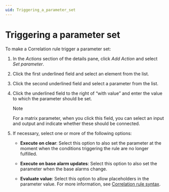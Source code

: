 ```yaml
---
uid: Triggering_a_parameter_set
---
```


# Triggering a parameter set

To make a Correlation rule trigger a parameter set:

1. In the *Actions* section of the details pane, click *Add Action* and select *Set parameter*.

2. Click the first underlined field and select an element from the list.

3. Click the second underlined field and select a parameter from the list.

4. Click the underlined field to the right of “with value” and enter the value to which the parameter should be set.

    > [!NOTE]
    > For a matrix parameter, when you click this field, you can select an input and output and indicate whether these should be connected.

5. If necessary, select one or more of the following options:

    - **Execute on clear**: Select this option to also set the parameter at the moment when the conditions triggering the rule are no longer fulfilled.

    - **Execute on base alarm updates**: Select this option to also set the parameter when the base alarms change.

    - **Evaluate value**: Select this option to allow placeholders in the parameter value. For more information, see [Correlation rule syntax](xref:Correlation_rule_syntax).
